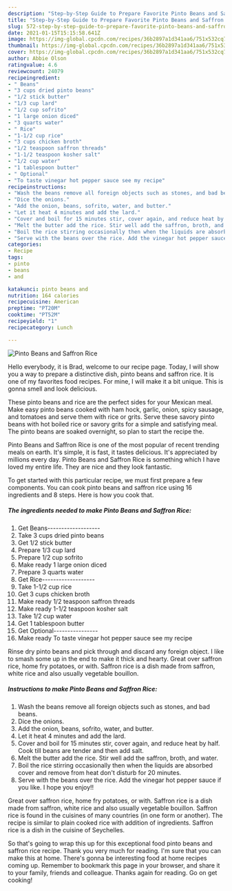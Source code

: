 ```yaml
---
description: "Step-by-Step Guide to Prepare Favorite Pinto Beans and Saffron Rice"
title: "Step-by-Step Guide to Prepare Favorite Pinto Beans and Saffron Rice"
slug: 572-step-by-step-guide-to-prepare-favorite-pinto-beans-and-saffron-rice
date: 2021-01-15T15:15:58.641Z
image: https://img-global.cpcdn.com/recipes/36b2897a1d341aa6/751x532cq70/pinto-beans-and-saffron-rice-recipe-main-photo.jpg
thumbnail: https://img-global.cpcdn.com/recipes/36b2897a1d341aa6/751x532cq70/pinto-beans-and-saffron-rice-recipe-main-photo.jpg
cover: https://img-global.cpcdn.com/recipes/36b2897a1d341aa6/751x532cq70/pinto-beans-and-saffron-rice-recipe-main-photo.jpg
author: Abbie Olson
ratingvalue: 4.6
reviewcount: 24079
recipeingredient:
- " Beans"
- "3 cups dried pinto beans"
- "1/2 stick butter"
- "1/3 cup lard"
- "1/2 cup sofrito"
- "1 large onion diced"
- "3 quarts water"
- " Rice"
- "1-1/2 cup rice"
- "3 cups chicken broth"
- "1/2 teaspoon saffron threads"
- "1-1/2 teaspoon kosher salt"
- "1/2 cup water"
- "1 tablespoon butter"
- " Optional"
- "To taste vinegar hot pepper sauce see my recipe"
recipeinstructions:
- "Wash the beans remove all foreign objects such as stones, and bad beans."
- "Dice the onions."
- "Add the onion, beans, sofrito, water, and butter."
- "Let it heat 4 minutes and add the lard."
- "Cover and boil for 15 minutes stir, cover again, and reduce heat by half. Cook till beans are tender and then add salt."
- "Melt the butter add the rice. Stir well add the saffron, broth, and water."
- "Boil the rice stirring occasionally then when the liquids are absorbed cover and remove from heat don&#39;t disturb for 20 minutes."
- "Serve with the beans over the rice. Add the vinegar hot pepper sauce if you like. I hope you enjoy!!"
categories:
- Recipe
tags:
- pinto
- beans
- and

katakunci: pinto beans and 
nutrition: 164 calories
recipecuisine: American
preptime: "PT20M"
cooktime: "PT52M"
recipeyield: "1"
recipecategory: Lunch

---
```



![Pinto Beans and Saffron Rice](https://img-global.cpcdn.com/recipes/36b2897a1d341aa6/751x532cq70/pinto-beans-and-saffron-rice-recipe-main-photo.jpg)

Hello everybody, it is Brad, welcome to our recipe page. Today, I will show you a way to prepare a distinctive dish, pinto beans and saffron rice. It is one of my favorites food recipes. For mine, I will make it a bit unique. This is gonna smell and look delicious.

These pinto beans and rice are the perfect sides for your Mexican meal. Make easy pinto beans cooked with ham hock, garlic, onion, spicy sausage, and tomatoes and serve them with rice or grits. Serve these savory pinto beans with hot boiled rice or savory grits for a simple and satisfying meal. The pinto beans are soaked overnight, so plan to start the recipe the.

Pinto Beans and Saffron Rice is one of the most popular of recent trending meals on earth. It's simple, it is fast, it tastes delicious. It's appreciated by millions every day. Pinto Beans and Saffron Rice is something which I have loved my entire life. They are nice and they look fantastic.


To get started with this particular recipe, we must first prepare a few components. You can cook pinto beans and saffron rice using 16 ingredients and 8 steps. Here is how you cook that.

<!--inarticleads1-->

##### The ingredients needed to make Pinto Beans and Saffron Rice:

1. Get  Beans-------------------
1. Take 3 cups dried pinto beans
1. Get 1/2 stick butter
1. Prepare 1/3 cup lard
1. Prepare 1/2 cup sofrito
1. Make ready 1 large onion diced
1. Prepare 3 quarts water
1. Get  Rice-------------------
1. Take 1-1/2 cup rice
1. Get 3 cups chicken broth
1. Make ready 1/2 teaspoon saffron threads
1. Make ready 1-1/2 teaspoon kosher salt
1. Take 1/2 cup water
1. Get 1 tablespoon butter
1. Get  Optional----------------
1. Make ready To taste vinegar hot pepper sauce see my recipe


Rinse dry pinto beans and pick through and discard any foreign object. I like to smash some up in the end to make it thick and hearty. Great over saffron rice, home fry potatoes, or with. Saffron rice is a dish made from saffron, white rice and also usually vegetable bouillon. 

<!--inarticleads2-->

##### Instructions to make Pinto Beans and Saffron Rice:

1. Wash the beans remove all foreign objects such as stones, and bad beans.
1. Dice the onions.
1. Add the onion, beans, sofrito, water, and butter.
1. Let it heat 4 minutes and add the lard.
1. Cover and boil for 15 minutes stir, cover again, and reduce heat by half. Cook till beans are tender and then add salt.
1. Melt the butter add the rice. Stir well add the saffron, broth, and water.
1. Boil the rice stirring occasionally then when the liquids are absorbed cover and remove from heat don&#39;t disturb for 20 minutes.
1. Serve with the beans over the rice. Add the vinegar hot pepper sauce if you like. I hope you enjoy!!


Great over saffron rice, home fry potatoes, or with. Saffron rice is a dish made from saffron, white rice and also usually vegetable bouillon. Saffron rice is found in the cuisines of many countries (in one form or another). The recipe is similar to plain cooked rice with addition of ingredients. Saffron rice is a dish in the cuisine of Seychelles. 

So that's going to wrap this up for this exceptional food pinto beans and saffron rice recipe. Thank you very much for reading. I'm sure that you can make this at home. There's gonna be interesting food at home recipes coming up. Remember to bookmark this page in your browser, and share it to your family, friends and colleague. Thanks again for reading. Go on get cooking!
